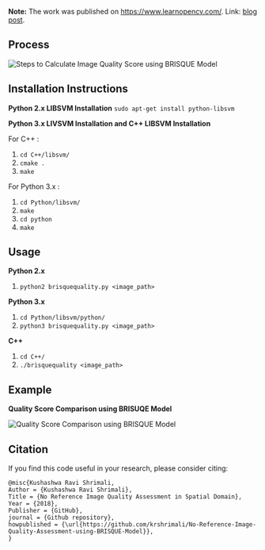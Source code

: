 **Note:** The work was published on https://www.learnopencv.com/. Link: [blog post](https://www.learnopencv.com/image-quality-assessment-brisque/).

## Process

![Steps to Calculate Image Quality Score using BRISQUE Model](https://github.com/krshrimali/No-Reference-Image-Quality-Assessment-using-BRISQUE-Model/blob/master/Images/Process_BRISQUE_Calculation.png)

## Installation Instructions
**Python 2.x LIBSVM Installation**
`sudo apt-get install python-libsvm`

**Python 3.x LIVSVM Installation and C++ LIBSVM Installation**

For C++ :

1. `cd C++/libsvm/`
2. `cmake .`
3. `make`

For Python 3.x :

1. `cd Python/libsvm/`
2. `make`
3. `cd python`
4. `make`

## Usage 

**Python 2.x**

1. `python2 brisquequality.py <image_path>`

**Python 3.x** 

1. `cd Python/libsvm/python/`
2. `python3 brisquequality.py <image_path>`

**C++**

1. `cd C++/`
2. `./brisquequality <image_path>`

## Example

**Quality Score Comparison using BRISUQE Model**

![Quality Score Comparison using BRISQUE Model](https://github.com/krshrimali/No-Reference-Image-Quality-Assessment-using-BRISQUE-Model/blob/master/Images/Table_Comparison_BRISQUE.png)


## Citation

If you find this code useful in your research, please consider citing:
    
    @misc{Kushashwa Ravi Shrimali,
    Author = {Kushashwa Ravi Shrimali},
    Title = {No Reference Image Quality Assessment in Spatial Domain},
    Year = {2018},
    Publisher = {GitHub},
    journal = {Github repository},
    howpublished = {\url{https://github.com/krshrimali/No-Reference-Image-Quality-Assessment-using-BRISQUE-Model}},
    }
